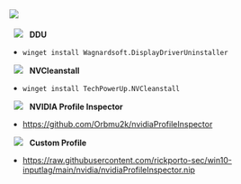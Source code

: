 ## ![](https://cybertonica.com/wp-content/uploads/2021/08/nvidia-logo.png)

 
&nbsp;
![](https://img001.prntscr.com/file/img001/OCEMu2rzTnOa6B1z_5EfHw.png)&nbsp;&nbsp;&nbsp;**DDU**
* `winget install Wagnardsoft.DisplayDriverUninstaller`

&nbsp;
![](https://img001.prntscr.com/file/img001/ZvLxPRaYSrCZPsUsroEBpA.png)&nbsp;&nbsp;&nbsp;**NVCleanstall**
* `winget install TechPowerUp.NVCleanstall`
  
&nbsp;
![](https://github.com/Orbmu2k/nvidiaProfileInspector/blob/master/nspector/Images/n1-016.png)&nbsp;&nbsp;&nbsp;**NVIDIA Profile Inspector**

* https://github.com/Orbmu2k/nvidiaProfileInspector

&nbsp;
![](https://github.com/Orbmu2k/nvidiaProfileInspector/blob/master/nspector/Images/4_gear_nv2.png)&nbsp;&nbsp;&nbsp;**Custom Profile**

* https://raw.githubusercontent.com/rickporto-sec/win10-inputlag/main/nvidia/nvidiaProfileInspector.nip
